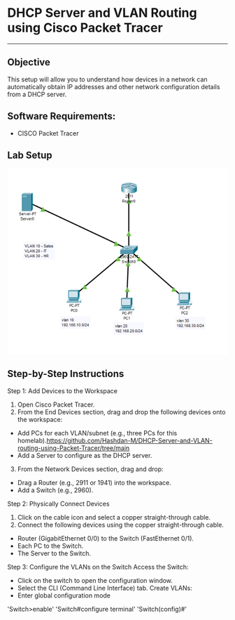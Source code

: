 # DHCP Server and VLAN Routing using Cisco Packet Tracer

---

## Objective
This setup will allow you to understand how devices in a network can automatically
obtain IP addresses and other network configuration details from a DHCP server.

## Software Requirements:
- CISCO Packet Tracer

## Lab Setup

<img src="https://github.com/Hashdan-M/DHCP-Server-and-VLAN-routing-using-Packet-Tracer/blob/main/Cisco%20PT/c0.PNG"/></a>

## Step-by-Step Instructions
Step 1: Add Devices to the Workspace
1. Open Cisco Packet Tracer.
2. From the End Devices section, drag and drop the following devices onto the workspace:
- Add PCs for each VLAN/subnet (e.g., three PCs for this homelab).https://github.com/Hashdan-M/DHCP-Server-and-VLAN-routing-using-Packet-Tracer/tree/main
- Add a Server to configure as the DHCP server.
3. From the Network Devices section, drag and drop:
- Drag a Router (e.g., 2911 or 1941) into the workspace.
- Add a Switch (e.g., 2960).

Step 2: Physically Connect Devices
1. Click on the cable icon and select a copper straight-through cable.
2. Connect the following devices using the copper straight-through cable.
- Router (GigabitEthernet 0/0) to the Switch (FastEthernet 0/1).
- Each PC to the Switch.
- The Server to the Switch.

Step 3: Configure the VLANs on the Switch
Access the Switch:
- Click on the switch to open the configuration window.
- Select the CLI (Command Line Interface) tab.
Create VLANs:
- Enter global configuration mode
  
'Switch>enable'
'Switch#configure terminal'
'Switch(config)#'
